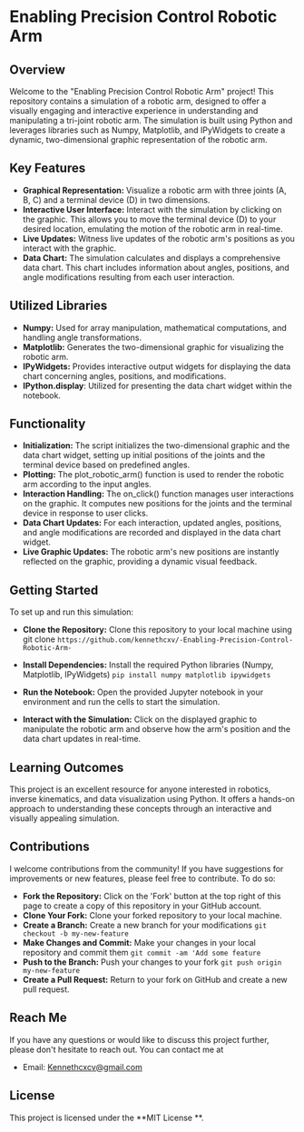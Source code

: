# Enabling Precision Control Robotic Arm
## Overview
Welcome to the "Enabling Precision Control Robotic Arm" project! This repository contains a simulation of a robotic arm, designed to offer a visually engaging and interactive experience in understanding and manipulating a tri-joint robotic arm. The simulation is built using Python and leverages libraries such as Numpy, Matplotlib, and IPyWidgets to create a dynamic, two-dimensional graphic representation of the robotic arm.

## Key Features
- **Graphical Representation:** Visualize a robotic arm with three joints (A, B, C) and a terminal device (D) in two dimensions.
- **Interactive User Interface:** Interact with the simulation by clicking on the graphic. This allows you to move the terminal device (D) to your desired location, emulating the motion of the robotic arm in real-time.
- **Live Updates:** Witness live updates of the robotic arm's positions as you interact with the graphic.
- **Data Chart:** The simulation calculates and displays a comprehensive data chart. This chart includes information about angles, positions, and angle modifications resulting from each user interaction.


## Utilized Libraries
- **Numpy:** Used for array manipulation, mathematical computations, and handling angle transformations.
- **Matplotlib:** Generates the two-dimensional graphic for visualizing the robotic arm.
- **IPyWidgets:** Provides interactive output widgets for displaying the data chart concerning angles, positions, and modifications.
- **IPython.display**: Utilized for presenting the data chart widget within the notebook.


## Functionality
- **Initialization:** The script initializes the two-dimensional graphic and the data chart widget, setting up initial positions of the joints and the terminal device based on predefined angles.
- **Plotting:** The plot_robotic_arm() function is used to render the robotic arm according to the input angles.
- **Interaction Handling:** The on_click() function manages user interactions on the graphic. It computes new positions for the joints and the terminal device in response to user clicks.
- **Data Chart Updates:** For each interaction, updated angles, positions, and angle modifications are recorded and displayed in the data chart widget.
- **Live Graphic Updates:** The robotic arm's new positions are instantly reflected on the graphic, providing a dynamic visual feedback.

## Getting Started
To set up and run this simulation:

- **Clone the Repository:** Clone this repository to your local machine using git clone   ```https://github.com/kennethcxv/-Enabling-Precision-Control-Robotic-Arm-```

- **Install Dependencies:** Install the required Python libraries (Numpy, Matplotlib, IPyWidgets)
  ```pip install numpy matplotlib ipywidgets```

- **Run the Notebook:** Open the provided Jupyter notebook in your environment and run the cells to start the simulation.

- **Interact with the Simulation:** Click on the displayed graphic to manipulate the robotic arm and observe how the arm's position and the data chart updates in real-time.

## Learning Outcomes
This project is an excellent resource for anyone interested in robotics, inverse kinematics, and data visualization using Python. It offers a hands-on approach to understanding these concepts through an interactive and visually appealing simulation.


## Contributions
I welcome contributions from the community! If you have suggestions for improvements or new features, please feel free to contribute. To do so:

- **Fork the Repository:** Click on the 'Fork' button at the top right of this page to create a copy of this repository in your GitHub account.
- **Clone Your Fork:** Clone your forked repository to your local machine.
- **Create a Branch:** Create a new branch for your modifications
  ```git checkout -b my-new-feature```
- **Make Changes and Commit:** Make your changes in your local repository and commit them
  ```git commit -am 'Add some feature```
- **Push to the Branch:** Push your changes to your fork
  ```git push origin my-new-feature```
- **Create a Pull Request:** Return to your fork on GitHub and create a new pull request.

## Reach Me
If you have any questions or would like to discuss this project further, please don't hesitate to reach out. You can contact me at 
  - Email: Kennethcxcv@gmail.com

## License
This project is licensed under the **MIT License **.
